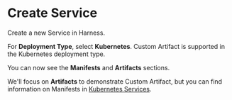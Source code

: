 # Create Service

Create a new Service in Harness.

For **Deployment Type**, select **Kubernetes**. Custom Artifact is supported in the Kubernetes deployment type.

You can now see the **Manifests** and **Artifacts** sections.

We'll focus on **Artifacts** to demonstrate Custom Artifact, but you can find information on Manifests in [Kubernetes Services](../k8s-services/kubernetes-services.md).
